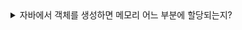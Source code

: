
<details>
<summary>자바에서 객체를 생성하면 메모리 어느 부분에 할당되는지?</summary>
<details>

<details>
<summary>자바에서 Static 키워드와 전역 변수의 차이는?</summary>

자바에는 전역 변수라는 개념이 없다. 대신 static 변수가 그 역할을 비슷하게 수행하며, 프로그램이 시작될 때 메모리에 할당되고 종료 시 삭제된다.
이러한 static 변수는 JVM에서 메서드 영역(or class area)에 할당되고, 인스턴스 생성 없이 바로 접근 가능하다.
<details>

<details>
<summary>자바에서 객체를 생성하면 메모리 어느 부분에 할당되는지?</summary>
  
 Ans) 
**JVM이란?**
- JVM이란 Java Virtual Machine의 약자이며, 자바 가상 머신
- Java의 바이트 코드를 해석하고 실행하는 역할
- OS에 상관없이 실행할 수 있음

**JVM 실행 순서**
1.java 파일을 컴파일러(Compiler)를 통해 .class 파일로 변환함
2.class 파일을 JVM 의 ClassLoader(클래스로더)에게 보냄
3.클래스로더에서 JVM 런타임 영역으로 로딩(할당)하여 메모리에 올림 

**JVM의 RunTime Data Area(런타임 데이터 영역)**
- 클래스 로더가 .class 파일을 런타임 데이터 영역에 올림 
- 런타임 데이터 영역에는 5가지 영역이 존재한다.
- Static Area(Method Area)
- Heap Area
- Stack Area
- PC Register
- Native Method Stack 


**Java의 메모리 영역 **
- 자바 프로그램을 실행하게 되면 JVM(Java Virtual Machine)은 OS로 부터 메모리를 할당 받음
- 할당 받은 메모리를 자바 프로그램에 맞게 여러개의 영역으로 나누어 사용하게 됨
- JVM의 메모리는 3가지로 이루어져 있음
  1.Heap 영역
  2.Stack 영역
  3.Static (Method) 영역

**Java의 변수 종류**
public class Variable {
   public static int age = 20 ; // 클래스 변수 ( 전역 변수 ) 

 int height = 60; // 인스턴스 변수 ( 전역 변수 )

 public static void main(String[] args) { // 매개변수 ( 파라미터 ) 

 int size = 50; // 지역 변수
   }
}


**Static ( Method ) 영역 **
- JVM이 실행될 때, Class가 로딩될 때 생성됨
- Class의 정보, Static 변수 ( 클래스 변수 ) , 생성자 (Constructor) , 메소드(Method) 등 저장됨
- Static 영역에 있는 것은 어디서든 접근 가능함
- JVM 종료 시(프로그램 종료 시) 메모리에서 해제 됨


**Heap 영역**
- 인스턴스를 생성할 때 사용되는 메모리 영역
- 참조형 데이터 객체의 실제 데이터가 저장되는 공간임. 
즉, Stack 영역은 실제 데이터를 가지고 있고, Heap 영역은 참조값을 가지고 있음
- ex) new 키워드로 인스턴스를 생성 할 때, Heap 영역에는 생성된 객체가 저장, Stack 영역에서 생성된 객체에 대한 주소 값(Reference)이 저장됨.


**Stack 영역**
- 기본 자료형 ( Primitive type) , 지역 변수 그리고 매개변수가 저장되는 메모리 영역
- Heap 영역에 생성된 데이터의 참조값이 할당됨
- 메소드가 호출될 떄 메모리에 할당, 메서드 종료 시 메모리에서 삭제됨

ex) 
Car c1 = new Car();
1.Car : 클래스 영역에 Car 클래스가 로드됨
2.c1(참조 변수) : 스택 영역에 로드되며, 실제 값이 아닌 주소값을 가르킴 => 스택 영역
3.new : 실제로 객체 생성을 수행함
4.Car() : 이 생성자로 인스턴스가 생성되어 힙 영역에 로드됨. => 힙 영역
<details>

<details>
<summary>컴파일과 런타임, 프로그램 실행의 차이?</summary>
<details>

  
<details>
<summary>실행 시간 바인딩은 누가 담당하는지?</summary>
Ans ) 
프로그램이 실행한 후에도 물리적 주소가 변경될 수 있는 바인딩 방식이다. 런타임 바인딩에서는 CPU가 주소를 참조할 때마다 해당 데이터가 물리적 메모리의 어느 위치에 존재하는지 주소 매핑 테이블 을 이용해 주소 바인딩을 점검한다.
이때, “해당 데이터가 물리적 메모리의 어느 위치에 존재하는지 주소 매핑 테이블 을 이용해 주소 바인딩을 점검”은 어디서 어떻게 이루어지는가?
Ans) MMU와 OS의 협력으로 이루어짐
<details>
  
<details>
<summary>논리적 주소와 피지컬 주소의 차이?</summary>
Ans) 
논리적 주소 : 프로세스 마다 독립적으로 가지는 주소 공간
물리적 주소 : 실제 메모리 하드웨어에 올라와 있는 주소
<details>

<details>  
<summary>스프링, 스프링 컨테이너, 웹 서버, 톰캣 그리고 서블릿, 서블릿 컨테이너의 차이는? </summary>
서블릿 이전에 CGI라는 서블릿의 조상님이 되는 기술이 있었다. 이러한 CGI는 사용자의 여러 요청에 동적으로 응답을 제공하기 위한 기술이였다.
또한 CGI는 복잡한 HTTP 메서드의 요청과 응답에 대한 문자열 파싱을 대신해주어, 개발자는 오로지 개발에만 집중할 수 있도록 도와준다. 
이때 서블릿은 자바 진영에서 동작하는 작은 자바 프로그램으로 CGI 규칙에 따라 HTTP 요청 및 응답을 주고 받는 것은 같지만, 
쓰레드 단위로 작업을 분리하여 대용량 트래픽에 대응 할 수 있도록 설계되었다.

서블릿 컨테이너는 이러한 서블릿을 실행하고 관리하는 환경을 제공한다. 즉 여러 HTTP 요청을 적절한 서블릿으로 라우팅하고, 생명주기를 관리하는 등의 역할을 한다.
이러한 서블릿 컨테이너의 구현체가 우리가 흔히 사용하는 톰캣(Tomcat)이다. 

일반적으로 Apache와 같은 웹 서버는 정적인 컨텐츠를 처리하고, 톰캣과 같은 WAS는 동적인 컨텐츠를 처리하는 역할을 한다.
그렇다면 왜 스프링은 Apache tomcat을 내장하고 있다고 할까? 
결론적으로 Apache와 tomcat의 기능은 나누어져 있지만 tomcat의 일부 기능이 정적인 컨텐츠를 처리하는 웹 서버의 역할을 어느정도 구현하기 때문에, 이를 합쳐서 부른다고 한다.

스프링은 자바 기반의 애플리케이션 개발을 위한 거대한 프레임워크이고, 스프링 부트는 이 스프링을 간편하게 사용하기 위한 도구이다.
스프링 부트는 내장 톰캣을 제공하여, 애플리케이션 자체에 톰캣 서버를 포함할 수 있다. 그래서 우리가 애플리케이션을 실행하기만 하면 외부 서버 설정없이 쉽게 배포가 가능한 것이다.

스프링 컨테이너는 스프링에서 IOC로 Bean을 관리하기 위해 제공하는 기능이다. 이를 통해 스프링은 객체의 관리와 생성을 모두 스프링 컨테이너에서 관리한다.
<details>



 

